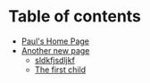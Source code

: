 # Table of contents

* [Paul's Home Page](README.md)
* [Another new page](another-new-page/README.md)
  * [sldkfjsdljkf](another-new-page/sldkfjsdljkf.md)
  * [The first child](another-new-page/the-first-child.md)

